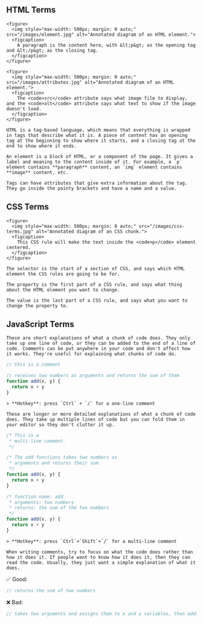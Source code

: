 <script>
  import Hero from '$lib/Hero.svelte'
  import Box from '$lib/Box.svelte.md'
</script>

<Hero title="Vocabulary" subtitle="Talk the talk and sound like a professional" />

<section class="content section">

  <h2 id="html-terms">HTML Terms</h2>

    <figure>
      <img style="max-width: 500px; margin: 0 auto;" src="/images/element.jpg" alt="Annotated diagram of an HTML element.">
      <figcaption>
        A paragraph is the content here, with &lt;p&gt; as the opening tag and &lt;/p&gt; as the closing tag.
      </figcaption>
    </figure>

    <figure>
      <img style="max-width: 500px; margin: 0 auto;" src="/images/attributes.jpg" alt="Annotated diagram of an HTML element.">
      <figcaption>
        The <code>src</code> attribute says what image file to display, and the <code>alt</code> attribute says what text to show if the image doesn't load.
      </figcaption>
    </figure>

  <Box title="Tags">

    HTML is a tag-based language, which means that everything is wrapped in tags that describe what it is. A piece of content has an opening tag at the beginning to show where it starts, and a closing tag at the end to show where it ends.

  </Box>

  <Box title="Elements">

    An element is a block of HTML, or a component of the page. It gives a label and meaning to the content inside of it. For example, a `p` element contains **paragraph** content, an `img` element contains **image** content, etc.

  </Box>

  <Box title="Attributes">

    Tags can have attributes that give extra information about the tag. They go inside the pointy brackets and have a name and a value.

  </Box>

</section>
<section class="content section">

  <h2 id="css-terms">CSS Terms</h2>

    <figure>
      <img style="max-width: 500px; margin: 0 auto;" src="/images/css-terms.jpg" alt="Annotated diagram of an CSS chunk.">
      <figcaption>
        This CSS rule will make the text inside the <code>p</code> element centered.
      </figcaption>
    </figure>

  <Box title="Selector">
    
    The selector is the start of a section of CSS, and says which HTML element the CSS rules are going to be for.

  </Box>

  <Box title="Property">
    
    The property is the first part of a CSS rule, and says what thing about the HTML element you want to change.

  </Box>

  <Box title="Value">
    
    The value is the last part of a CSS rule, and says what you want to change the property to.

  </Box>

</section>
<section class="content section">

  <h2 id="javascript-terms">JavaScript Terms</h2>

  <Box title="One-line comments">

    These are short explanations of what a chunk of code does. They only take up one line of code, or they can be added to the end of a line of code. Comments can be put anywhere in your code and don't affect how it works. They're useful for explaining what chunks of code do.

```javascript
// this is a comment
```

```javascript
// receives two numbers as arguments and returns the sum of them
function add(x, y) {
  return x + y
}
```

    > **Hotkey**: press `Ctrl` + `/` for a one-line comment

  </Box>

  <Box title="Multi-line comments">

    These are longer or more detailed explanations of what a chunk of code does. They take up multiple lines of code but you can fold them in your editor so they don't clutter it up.

```javascript
/* This is a
 * multi-line comment.
 */
```

```javascript
/* The add functions takes two numbers as
 * arguments and returns their sum.
 */
function add(x, y) {
  return x + y
}
```

```javascript
/* function name: add
 * arguments: two numbers
 * returns: the sum of the two numbers
 */
function add(x, y) {
  return x + y
}
```

    > **Hotkey**: press `Ctrl`+`Shift`+`/` for a multi-line comment

  </Box>

  <Box title="Writing comments">

    When writing comments, try to focus on what the code does rather than how it does it. If people want to know how it does it, then they can read the code. Usually, they just want a simple explanation of what it does.

✅ Good:
```javascript
// returns the sum of two numbers
```

❌ Bad: 
```javascript
// takes two arguments and assigns them to x and y variables, then adds those together, then returns that
```

  </Box>

  <Box title="Variable">
    
  </Box>

  <Box title="Conditional">
    
  </Box>

  <Box title="Iteration">
    
  </Box>

  <Box title="Function">
    
  </Box>

  <Box title="Component">
    
  </Box>

</section>